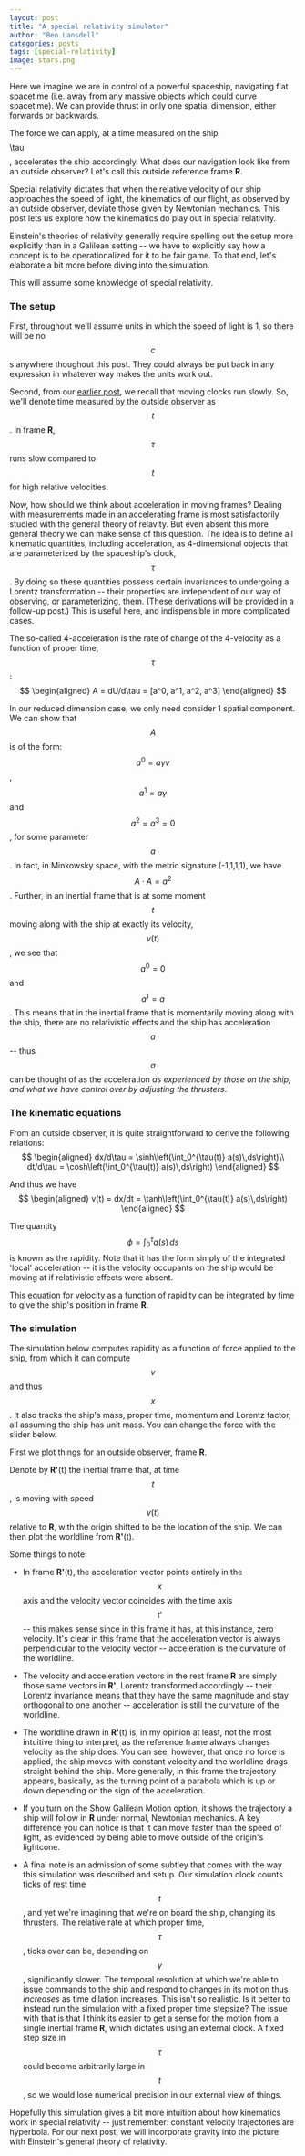 ```yaml
---
layout: post
title: "A special relativity simulator"
author: "Ben Lansdell"
categories: posts
tags: [special-relativity]
image: stars.png
---
```


Here we imagine we are in control of a powerful spaceship, navigating flat spacetime (i.e. away from any massive objects which could curve spacetime). We can provide thrust in only one spatial dimension, either forwards or backwards. 

The force we can apply, at a time measured on the ship $$$$\tau$$$$, accelerates the ship accordingly. What does our navigation look like from an outside observer? Let's call this outside reference frame **R**.

Special relativity dictates that when the relative velocity of our ship approaches the speed of light, the kinematics of our flight, as observed by an outside observer, deviate those given by Newtonian mechanics. This post lets us explore how the kinematics do play out in special relativity. 

Einstein's theories of relativity generally require spelling out the setup more explicitly than in a Galilean setting -- we have to explicitly say how a concept is to be operationalized for it to be fair game. To that end, let's elaborate a bit more before diving into the simulation. 

This will assume some knowledge of special relativity. 

### The setup

First, throughout we'll assume units in which the speed of light is 1, so there will be no $$c$$s anywhere thoughout this post. They could always be put back in any expression in whatever way makes the units work out.

Second, from our [earlier post](https://benlansdell.github.io/expositions/posts/minkowsky.html), we recall that moving clocks run slowly. So, we'll denote time measured by the outside observer as $$t$$. In frame **R**, $$\tau$$ runs slow compared to $$t$$ for high relative velocities. 

Now, how should we think about acceleration in moving frames? Dealing with measurements made in an accelerating frame is most satisfactorily studied with the general theory of relavity. But even absent this more general theory we can make sense of this question. The idea is to define all kinematic quantities, including acceleration, as 4-dimensional objects that are parameterized by the spaceship's clock, $$\tau$$. By doing so these quantities possess certain invariances to undergoing a Lorentz transformation -- their properties are independent of our way of observing, or parameterizing, them. (These derivations will be provided in a follow-up post.) This is useful here, and indispensible in more complicated cases.

The so-called 4-acceleration is the rate of change of the 4-velocity as a function of proper time, $$\tau$$:
$$
\begin{aligned}
A = dU/d\tau = [a^0, a^1, a^2, a^3]
\end{aligned}
$$

In our reduced dimension case, we only need consider 1 spatial component. We can show that $$A$$ is of the form: $$a^0 = a\gamma v$$, $$a^1 = a\gamma$$ and $$a^2 = a^3 = 0$$, for some parameter $$a$$. In fact, in Minkowsky space, with the metric signature (-1,1,1,1), we have $$A\cdot A = a^2$$. Further, in an inertial frame that is at some moment $$t$$ moving along with the ship at exactly its velocity, $$v(t)$$, we see that $$a^0 = 0$$ and $$a^1 = a$$. This means that in the inertial frame that is momentarily moving along with the ship, there are no relativistic effects and the ship has acceleration $$a$$ -- thus $$a$$ can be thought of as the acceleration _as experienced by those on the ship, and what we have control over by adjusting the thrusters_. 

### The kinematic equations

From an outside observer, it is quite straightforward to derive the following relations:
$$
\begin{aligned}
dx/d\tau = \sinh\left(\int_0^{\tau(t)} a(s)\,ds\right)\\
dt/d\tau = \cosh\left(\int_0^{\tau(t)} a(s)\,ds\right)
\end{aligned}
$$

And thus we have
$$
\begin{aligned}
v(t) = dx/dt = \tanh\left(\int_0^{\tau(t)} a(s)\,ds\right)
\end{aligned}
$$

The quantity $$\phi = \int_0^\tau a(s)\,ds$$ is known as the rapidity. Note that it has the form simply of the integrated 'local' acceleration -- it is the velocity occupants on the ship would be moving at if relativistic effects were absent.

This equation for velocity as a function of rapidity can be integrated by time to give the ship's position in frame **R**.

### The simulation

The simulation below computes rapidity as a function of force applied to the ship, from which it can compute $$v$$ and thus $$x$$. It also tracks the ship's mass, proper time, momentum and Lorentz factor, all assuming the ship has unit mass. You can change the force with the slider below.

First we plot things for an outside observer, frame **R**.

<div id="observablehq-viewof-options-8839b668"></div>
<div id="observablehq-viewof-reset_widget-8839b668"></div>
<div id="observablehq-rest_frame-8839b668"></div>
<div id="observablehq-speedControl-8839b668"></div>
<div id="observablehq-Force-8839b668"></div>
<div id="observablehq-stats-8839b668"></div>

<script type="module">
import {Runtime, Inspector} from "https://cdn.jsdelivr.net/npm/@observablehq/runtime@4/dist/runtime.js";
import define from "https://api.observablehq.com/@benlansdell/a-special-relativity-simulator.js?v=3";
new Runtime().module(define, name => {
  if (name === "viewof options") return new Inspector(document.querySelector("#observablehq-viewof-options-8839b668"));
  if (name === "viewof reset_widget") return new Inspector(document.querySelector("#observablehq-viewof-reset_widget-8839b668"));
  if (name === "rest_frame") return new Inspector(document.querySelector("#observablehq-rest_frame-8839b668"));
  if (name === "speedControl") return new Inspector(document.querySelector("#observablehq-speedControl-8839b668"));
  if (name === "Force") return new Inspector(document.querySelector("#observablehq-Force-8839b668"));
  if (name === "stats") return new Inspector(document.querySelector("#observablehq-stats-8839b668"));
  return ["plot_rest_frame","state","a","t","tau","p","x","rapidity","p_g","x_g","v_g","plot_moving_frame","v","moving_frame","m_x_func","m_t_func","gamma","mass","energy"].includes(name);
});
</script>

Denote by **R'**(t) the inertial frame that, at time $$t$$, is moving with speed $$v(t)$$ relative to **R**, with the origin shifted to be the location of the ship. We can then plot the worldline from **R'**(t). 

<div id="observablehq-moving_frame-39a30556"></div>

<script type="module">
import {Runtime, Inspector} from "https://cdn.jsdelivr.net/npm/@observablehq/runtime@4/dist/runtime.js";
import define from "https://api.observablehq.com/@benlansdell/a-special-relativity-simulator.js?v=3";
new Runtime().module(define, name => {
  if (name === "moving_frame") return new Inspector(document.querySelector("#observablehq-moving_frame-39a30556"));
});
</script>

Some things to note:

* In frame **R'**(t), the acceleration vector points entirely in the $$x$$ axis and the velocity vector coincides with the time axis $$t'$$ -- this makes sense since in this frame it has, at this instance, zero velocity. It's clear in this frame that the acceleration vector is always perpendicular to the velocity vector -- acceleration is the curvature of the worldline.

* The velocity and acceleration vectors in the rest frame **R** are simply those same vectors in **R'**, Lorentz transformed accordingly -- their Lorentz invariance means that they have the same magnitude and stay orthogonal to one another -- acceleration is still the curvature of the worldline. 

* The worldline drawn in **R'**(t) is, in my opinion at least, not the most intuitive thing to interpret, as the reference frame always changes velocity as the ship does. You can see, however, that once no force is applied, the ship moves with constant velocity and the worldline drags straight behind the ship. More generally, in this frame the trajectory appears, basically, as the turning point of a parabola which is up or down depending on the sign of the acceleration.

* If you turn on the Show Galilean Motion option, it shows the trajectory a ship will follow in **R** under normal, Newtonian mechanics. A key difference you can notice is that it can move faster than the speed of light, as evidenced by being able to move outside of the origin's lightcone. 

* A final note is an admission of some subtley that comes with the way this simulation was described and setup. Our simulation clock counts ticks of rest time $$t$$, and yet we're imagining that we're on board the ship, changing its thrusters. The relative rate at which proper time, $$\tau$$, ticks over can be, depending on $$\gamma$$, significantly slower. The temporal resolution at which we're able to issue commands to the ship and respond to changes in its motion thus _increases_ as time dilation increases. This isn't so realistic. Is it better to instead run the simulation with a fixed proper time stepsize? The issue with that is that I think its easier to get a sense for the motion from a single inertial frame **R**, which dictates using an external clock. A fixed step size in $$\tau$$ could become arbitrarily large in $$t$$, so we would lose numerical precision in our external view of things.

Hopefully this simulation gives a bit more intuition about how kinematics work in special relativity -- just remember: constant velocity trajectories are hyperbola. For our next post, we will incorporate gravity into the picture with Einstein's general theory of relativity.

